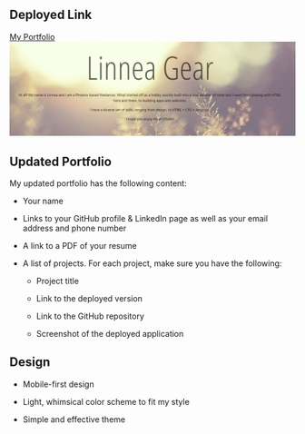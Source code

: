 ## Deployed Link

[My Portfolio](https://linneagear.github.io/portfolio/)
![My Portfolio Image](./Assets/Images/frontPage.PNG)


## Updated Portfolio

My updated portfolio has the following content:

* Your name

* Links to your GitHub profile & LinkedIn page as well as your email address and phone number

* A link to a PDF of your resume

* A list of projects. For each project, make sure you have the following:

  * Project title

  * Link to the deployed version

  * Link to the GitHub repository

  * Screenshot of the deployed application


## Design

* Mobile-first design

* Light, whimsical color scheme to fit my style

* Simple and effective theme
